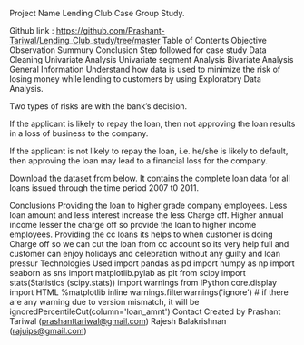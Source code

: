 Project Name
Lending Club Case Group Study.

Github link : https://github.com/Prashant-Tariwal/Lending_Club_study/tree/master
Table of Contents
Objective
Observation
Summury
Conclusion
Step followed for case study
Data Cleaning
Univariate Analysis
Univariate segment Analysis
Bivariate Analysis
General Information
Understand how data is used to minimize the risk of losing money while lending to customers by using Exploratory Data Analysis.

Two types of risks are with the bank’s decision.

If the applicant is likely to repay the loan, then not approving the loan results in a loss of business to the company.

If the applicant is not likely to repay the loan, i.e. he/she is likely to default, then approving the loan may lead to a financial loss for the company.

Download the dataset from below. It contains the complete loan data for all loans issued through the time period 2007 t0 2011.

Conclusions
Providing the loan to higher grade company employees.
Less loan amount and less interest increase the less Charge off.
Higher annual income lesser the charge off so provide the loan to higher income employees.
Providing the cc loans its helps to when customer is doing Charge off so we can cut the loan from cc account so its very help full and customer can enjoy holidays and celebration without any guilty and loan pressur
Technologies Used
import pandas as pd
import numpy as np
import seaborn as sns
import matplotlib.pylab as plt
from scipy import stats(Statistics (scipy.stats))
import warnings
from IPython.core.display import HTML
%matplotlib inline
warnings.filterwarnings('ignore') # if there are any warning due to version mismatch, it will be ignoredPercentileCut(column='loan_amnt')
Contact
Created by Prashant Tariwal (prashanttariwal@gmail.com) Rajesh Balakrishnan (rajuips@gmail.com)
